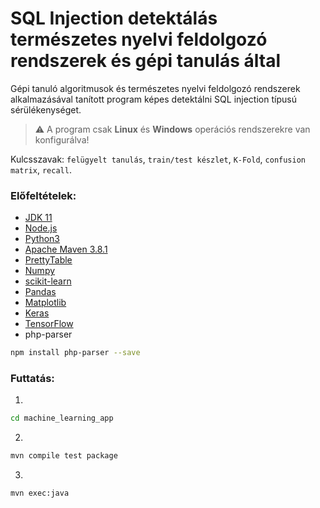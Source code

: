 # SQL Injection detektálás természetes nyelvi feldolgozó rendszerek és gépi tanulás által
Gépi tanuló algoritmusok és természetes nyelvi feldolgozó rendszerek alkalmazásával tanított program képes detektálni SQL injection típusú sérülékenységet.

> :warning: A program csak **Linux** és **Windows** operációs rendszerekre van konfigurálva!

Kulcsszavak: `felügyelt tanulás`, `train/test készlet`, `K-Fold`, `confusion matrix`, `recall`.

### Előfeltételek:
* [JDK 11](https://www.oracle.com/java/technologies/javase-jdk11-downloads.html)
* [Node.js](https://nodejs.dev/download)
* [Python3](https://www.python.org/downloads/)
* [Apache Maven 3.8.1](https://maven.apache.org/download.cgi)
* [PrettyTable](https://pypi.org/project/prettytable/)
* [Numpy](https://numpy.org/install/)
* [scikit-learn](https://scikit-learn.org/stable/install.html)
* [Pandas](https://pandas.pydata.org/pandas-docs/stable/getting_started/install.html)
* [Matplotlib](https://matplotlib.org/stable/users/installing.html)
* [Keras](https://pypi.org/project/keras/)
* [TensorFlow](https://www.tensorflow.org/install)
* php-parser 
```sh
npm install php-parser --save
```
### Futtatás:
1. 
```sh
cd machine_learning_app
```
2. 
```sh
mvn compile test package
```
3.
```sh
mvn exec:java
```
